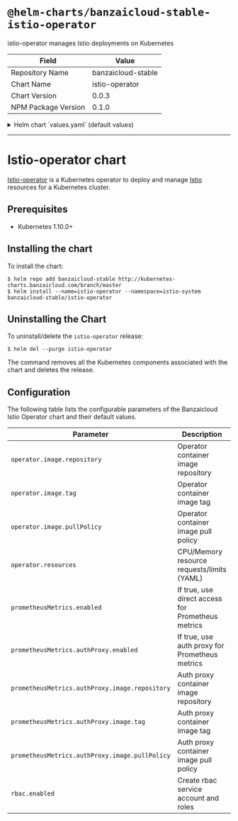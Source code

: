 # `@helm-charts/banzaicloud-stable-istio-operator`

istio-operator manages Istio deployments on Kubernetes

| Field               | Value              |
| ------------------- | ------------------ |
| Repository Name     | banzaicloud-stable |
| Chart Name          | istio-operator     |
| Chart Version       | 0.0.3              |
| NPM Package Version | 0.1.0              |

<details>

<summary>Helm chart `values.yaml` (default values)</summary>

```yaml
# Default values for istio-operator.
# This is a YAML-formatted file.
# Declare variables to be passed into your templates.

operator:
  image:
    repository: banzaicloud/istio-operator
    tag: 0.1.2
    pullPolicy: IfNotPresent
  resources:
    limits:
      cpu: 200m
      memory: 256Mi
    requests:
      cpu: 100m
      memory: 128Mi

# If you want the operator to expose the /metrics
prometheusMetrics:
  enabled: true
  # Enable or disable the auth proxy (https://github.com/brancz/kube-rbac-proxy)
  # which protects your /metrics endpoint.
  authProxy:
    enabled: true
    image:
      repository: gcr.io/kubebuilder/kube-rbac-proxy
      tag: v0.4.0
      pullPolicy: IfNotPresent

## Role Based Access
## Ref: https://kubernetes.io/docs/admin/authorization/rbac/
##
rbac:
  enabled: true

nameOverride: ''
fullnameOverride: ''

nodeSelector: {}
tolerations: []
affinity: {}
```

</details>

---

# Istio-operator chart

[Istio-operator](https://github.com/banzaicloud/istio-operator) is a Kubernetes operator to deploy and manage [Istio](https://istio.io/) resources for a Kubernetes cluster.

## Prerequisites

- Kubernetes 1.10.0+

## Installing the chart

To install the chart:

```
$ helm repo add banzaicloud-stable http://kubernetes-charts.banzaicloud.com/branch/master
$ helm install --name=istio-operator --namespace=istio-system banzaicloud-stable/istio-operator
```

## Uninstalling the Chart

To uninstall/delete the `istio-operator` release:

```
$ helm del --purge istio-operator
```

The command removes all the Kubernetes components associated with the chart and deletes the release.

## Configuration

The following table lists the configurable parameters of the Banzaicloud Istio Operator chart and their default values.

| Parameter                                      | Description                                       | Default                                 |
| ---------------------------------------------- | ------------------------------------------------- | --------------------------------------- |
| `operator.image.repository`                    | Operator container image repository               | `banzaicloud/istio-operator`            |
| `operator.image.tag`                           | Operator container image tag                      | `0.1.2`                                 |
| `operator.image.pullPolicy`                    | Operator container image pull policy              | `IfNotPresent`                          |
| `operator.resources`                           | CPU/Memory resource requests/limits (YAML)        | Memory: `128Mi/256Mi`, CPU: `100m/200m` |
| `prometheusMetrics.enabled`                    | If true, use direct access for Prometheus metrics | `false`                                 |
| `prometheusMetrics.authProxy.enabled`          | If true, use auth proxy for Prometheus metrics    | `true`                                  |
| `prometheusMetrics.authProxy.image.repository` | Auth proxy container image repository             | `gcr.io/kubebuilder/kube-rbac-proxy`    |
| `prometheusMetrics.authProxy.image.tag`        | Auth proxy container image tag                    | `v0.4.0`                                |
| `prometheusMetrics.authProxy.image.pullPolicy` | Auth proxy container image pull policy            | `IfNotPresent`                          |
| `rbac.enabled`                                 | Create rbac service account and roles             | `true`                                  |
